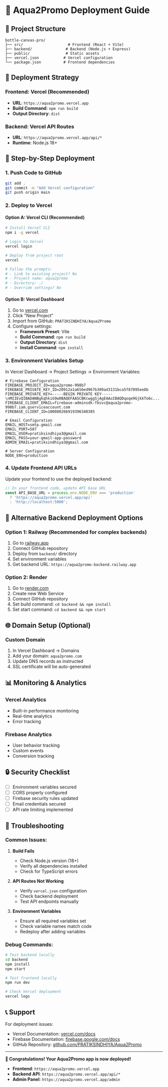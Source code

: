 # 🚀 Aqua2Promo Deployment Guide

## 📁 Project Structure
```
bottle-canvas-pro/
├── src/                    # Frontend (React + Vite)
├── backend/               # Backend (Node.js + Express)
├── public/                # Static assets
├── vercel.json           # Vercel configuration
└── package.json          # Frontend dependencies
```

## 🎯 Deployment Strategy

### Frontend: Vercel (Recommended)
- **URL**: `https://aqua2promo.vercel.app`
- **Build Command**: `npm run build`
- **Output Directory**: `dist`

### Backend: Vercel API Routes
- **URL**: `https://aqua2promo.vercel.app/api/*`
- **Runtime**: Node.js 18+

## 🔧 Step-by-Step Deployment

### 1. Push Code to GitHub
```bash
git add .
git commit -m "Add Vercel configuration"
git push origin main
```

### 2. Deploy to Vercel

#### Option A: Vercel CLI (Recommended)
```bash
# Install Vercel CLI
npm i -g vercel

# Login to Vercel
vercel login

# Deploy from project root
vercel

# Follow the prompts:
# - Link to existing project? No
# - Project name: aqua2promo
# - Directory: ./
# - Override settings? No
```

#### Option B: Vercel Dashboard
1. Go to [vercel.com](https://vercel.com)
2. Click "New Project"
3. Import from GitHub: `PRATIKSINDHIYA/Aqua2Promo`
4. Configure settings:
   - **Framework Preset**: Vite
   - **Build Command**: `npm run build`
   - **Output Directory**: `dist`
   - **Install Command**: `npm install`

### 3. Environment Variables Setup

In Vercel Dashboard → Project Settings → Environment Variables:

```env
# Firebase Configuration
FIREBASE_PROJECT_ID=aqua2promo-998b7
FIREBASE_PRIVATE_KEY_ID=20912a1a656ed967b309ad3131bca5f87095ee8b
FIREBASE_PRIVATE_KEY=-----BEGIN PRIVATE KEY-----\nMIIEvQIBADANBgkqhkiG9w0BAQEFAASCBKcwggSjAgEAAoIBAQDqoqe9GjkkTo6c...
FIREBASE_CLIENT_EMAIL=firebase-adminsdk-fbsvc@aqua2promo-998b7.iam.gserviceaccount.com
FIREBASE_CLIENT_ID=100080266919396348385

# Email Configuration
EMAIL_HOST=smtp.gmail.com
EMAIL_PORT=587
EMAIL_USER=pratiksindhiya3@gmail.com
EMAIL_PASS=your-gmail-app-password
ADMIN_EMAIL=pratiksindhiya3@gmail.com

# Server Configuration
NODE_ENV=production
```

### 4. Update Frontend API URLs

Update your frontend to use the deployed backend:

```typescript
// In your frontend code, update API base URL
const API_BASE_URL = process.env.NODE_ENV === 'production' 
  ? 'https://aqua2promo.vercel.app/api'
  : 'http://localhost:5000';
```

## 🔄 Alternative Backend Deployment Options

### Option 1: Railway (Recommended for complex backends)
1. Go to [railway.app](https://railway.app)
2. Connect GitHub repository
3. Deploy from `backend/` directory
4. Set environment variables
5. Get backend URL: `https://aqua2promo-backend.railway.app`

### Option 2: Render
1. Go to [render.com](https://render.com)
2. Create new Web Service
3. Connect GitHub repository
4. Set build command: `cd backend && npm install`
5. Set start command: `cd backend && npm start`

## 🌐 Domain Setup (Optional)

### Custom Domain
1. In Vercel Dashboard → Domains
2. Add your domain: `aqua2promo.com`
3. Update DNS records as instructed
4. SSL certificate will be auto-generated

## 📊 Monitoring & Analytics

### Vercel Analytics
- Built-in performance monitoring
- Real-time analytics
- Error tracking

### Firebase Analytics
- User behavior tracking
- Custom events
- Conversion tracking

## 🔒 Security Checklist

- [ ] Environment variables secured
- [ ] CORS properly configured
- [ ] Firebase security rules updated
- [ ] Email credentials secured
- [ ] API rate limiting implemented

## 🚨 Troubleshooting

### Common Issues:

1. **Build Fails**
   - Check Node.js version (18+)
   - Verify all dependencies installed
   - Check for TypeScript errors

2. **API Routes Not Working**
   - Verify `vercel.json` configuration
   - Check backend deployment
   - Test API endpoints manually

3. **Environment Variables**
   - Ensure all required variables set
   - Check variable names match code
   - Redeploy after adding variables

### Debug Commands:
```bash
# Test backend locally
cd backend
npm install
npm start

# Test frontend locally
npm run dev

# Check Vercel deployment
vercel logs
```

## 📞 Support

For deployment issues:
- Vercel Documentation: [vercel.com/docs](https://vercel.com/docs)
- Firebase Documentation: [firebase.google.com/docs](https://firebase.google.com/docs)
- GitHub Repository: [github.com/PRATIKSINDHIYA/Aqua2Promo](https://github.com/PRATIKSINDHIYA/Aqua2Promo)

---

**🎉 Congratulations! Your Aqua2Promo app is now deployed!**

- **Frontend**: `https://aqua2promo.vercel.app`
- **Backend API**: `https://aqua2promo.vercel.app/api/*`
- **Admin Panel**: `https://aqua2promo.vercel.app/admin`